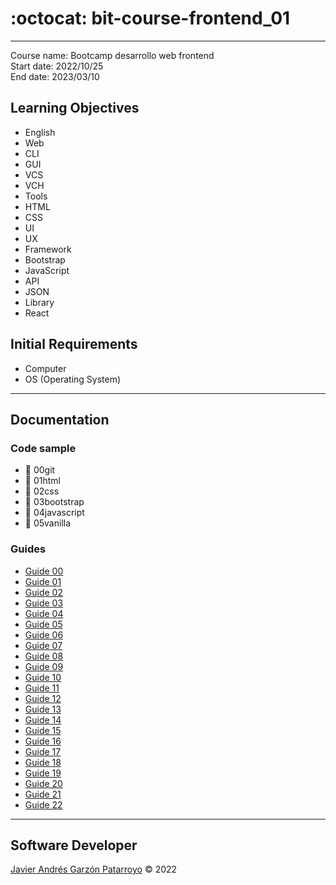 # :octocat: bit-course-frontend_01
---
Course name: Bootcamp desarrollo web frontend  
Start date: 2022/10/25  
End date: 2023/03/10
## Learning Objectives
- English
- Web
- CLI
- GUI
- VCS
- VCH
- Tools
- HTML
- CSS
- UI
- UX
- Framework
- Bootstrap
- JavaScript
- API
- JSON
- Library
- React
## Initial Requirements
- Computer
- OS (Operating System)
---
## Documentation
### Code sample
- :open_file_folder: 00git
- :open_file_folder: 01html
- :open_file_folder: 02css
- :open_file_folder: 03bootstrap
- :open_file_folder: 04javascript
- :open_file_folder: 05vanilla
### Guides
- [Guide 00](guide00.md)
- [Guide 01](guide01.md)
- [Guide 02](guide02.md)
- [Guide 03](guide03.md)
- [Guide 04](guide04.md)
- [Guide 05](guide05.md)
- [Guide 06](guide06.md)
- [Guide 07](guide07.md)
- [Guide 08](guide08.md)
- [Guide 09](guide09.md)
- [Guide 10](guide10.md)
- [Guide 11](guide11.md)
- [Guide 12](guide12.md)
- [Guide 13](guide13.md)
- [Guide 14](guide14.md)
- [Guide 15](guide15.md)
- [Guide 16](guide16.md)
- [Guide 17](guide17.md)
- [Guide 18](guide18.md)
- [Guide 19](guide19.md)
- [Guide 20](guide20.md)
- [Guide 21](guide21.md)
- [Guide 22](guide22.md)
---
## Software Developer
[Javier Andrés Garzón Patarroyo](https://javierandresgp.com) :copyright: 2022
